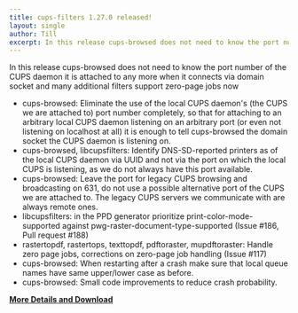 ```yaml
---
title: cups-filters 1.27.0 released!
layout: single
author: Till
excerpt: In this release cups-browsed does not need to know the port number of the CUPS daemon it is attached to any more when it connects via domain socket and many additional filters support zero-page jobs now
---
```

In this release cups-browsed does not need to know the port number of the CUPS daemon it is attached to any more when it connects via domain socket and many additional filters support zero-page jobs now
- cups-browsed: Eliminate the use of the local CUPS daemon's (the CUPS we are attached to) port number completely, so that for attaching to an arbitrary local CUPS daemon listening on an arbitrary port (or even not listening on localhost at all) it is enough to tell cups-browsed the domain socket the CUPS daemon is listening on.
- cups-browsed, libcupsfilters: Identify DNS-SD-reported printers as of the local CUPS daemon via UUID and not via the port on which the local CUPS is listening, as we do not always have this port available.
- cups-browsed: Leave the port for legacy CUPS browsing and broadcasting on 631, do not use a possible alternative port of the CUPS we are attached to. The legacy CUPS servers we communicate with are always remote ones.
- libcupsfilters: in the PPD generator prioritize print-color-mode-supported against pwg-raster-document-type-supported (Issue #186, Pull request #188)
- rastertopdf, rastertops, texttopdf, pdftoraster, mupdftoraster: Handle zero page jobs, corrections on zero-page job handling (Issue #117)
- cups-browsed: When restarting after a crash make sure that local queue names have same upper/lower case as before.
- cups-browsed: Small code improvements to reduce crash probability.

[**More Details and Download**](https://github.com/OpenPrinting/cups-filters/releases/tag/release-1-27-0)
